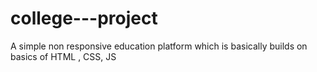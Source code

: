 # college---project
A simple non responsive education platform which is basically builds on basics of HTML  , CSS,  JS  
